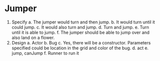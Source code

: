 Jumper
==========
1) Specify
a. The jumper would turn and then jump.
b. It would turn until it could jump.
c. It would also turn and jump.
d. Turn and jump.
e. Turn until it is able to jump.
f. The jumper should be able to jump over and also land on a flower.
2) Design
a. Actor
b. Bug
c. Yes, there will be a constructor. Parameters specified could be location in the grid and color of the bug.
d. act
e. jump, canJump
f. Runner to run it

